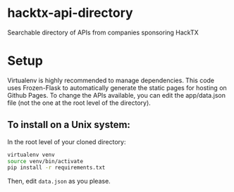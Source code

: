 # hacktx-api-directory
Searchable directory of APIs from companies sponsoring HackTX
# Setup
Virtualenv is highly recommended to manage dependencies. This code uses Frozen-Flask to automatically generate the static pages for hosting on Github Pages. To change the APIs available, you can edit the app/data.json file (not the one at the root level of the directory).
## To install on a Unix system:
In the root level of your cloned directory:
```bash
virtualenv venv
source venv/bin/activate
pip install -r requirements.txt
```
Then, edit ```data.json``` as you please.
